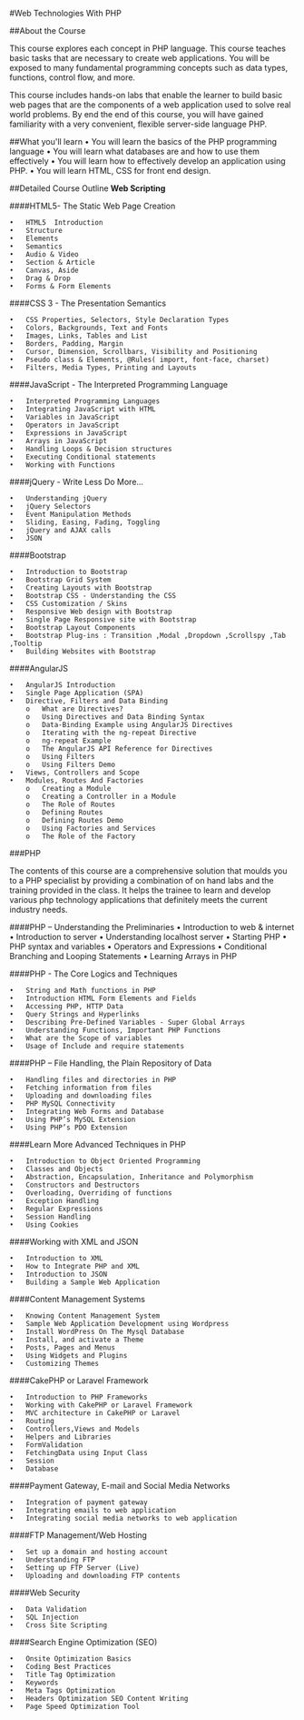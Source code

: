 #Web Technologies With PHP


##About the Course
<p>This course explores each concept in PHP language. This course teaches basic tasks that are necessary to create web applications. You will be exposed to many fundamental programming concepts such as data types, functions, control flow, and more. </p>
<p>This course includes hands-on labs that enable the learner to build basic web pages that are the components of a web application used to solve real world problems. By end the end of this course, you will have gained familiarity with a very convenient, flexible server-side language PHP.</p>
 
##What you'll learn
•	You will learn the basics of the PHP programming language
•	You  will learn what databases are and how to use them effectively
•	You will learn how to effectively develop an application using PHP.
•	You will learn HTML, CSS for front end design.

##Detailed Course Outline
**Web Scripting**

####HTML5- The Static Web Page Creation

	•	HTML5  Introduction 
	•	Structure 
	•	Elements 
	•	Semantics 
	•	Audio & Video 
	•	Section & Article 
	•	Canvas, Aside 
	•	Drag & Drop 
	•	Forms & Form Elements 

####CSS 3 - The Presentation Semantics

	•	CSS Properties, Selectors, Style Declaration Types 
	•	Colors, Backgrounds, Text and Fonts 
	•	Images, Links, Tables and List 
	•	Borders, Padding, Margin 
	•	Cursor, Dimension, Scrollbars, Visibility and Positioning 
	•	Pseudo class & Elements, @Rules( import, font-face, charset) 
	•	Filters, Media Types, Printing and Layouts 

####JavaScript - The Interpreted Programming Language

	•	Interpreted Programming Languages 
	•	Integrating JavaScript with HTML 
	•	Variables in JavaScript 
	•	Operators in JavaScript 
	•	Expressions in JavaScript 
	•	Arrays in JavaScript 
	•	Handling Loops & Decision structures 
	•	Executing Conditional statements 
	•	Working with Functions 

####jQuery - Write Less Do More…

	•	Understanding jQuery 
	•	jQuery Selectors 
	•	Event Manipulation Methods 
	•	Sliding, Easing, Fading, Toggling 
	•	jQuery and AJAX calls 
	•	JSON 

####Bootstrap

	•	Introduction to Bootstrap 
	•	Bootstrap Grid System 
	•	Creating Layouts with Bootstrap 
	•	Bootstrap CSS - Understanding the CSS 
	•	CSS Customization / Skins 
	•	Responsive Web design with Bootstrap 
	•	Single Page Responsive site with Bootstrap 
	•	Bootstrap Layout Components 
	•	Bootstrap Plug-ins : Transition ,Modal ,Dropdown ,Scrollspy ,Tab ,Tooltip 
	•	Building Websites with Bootstrap 

####AngularJS

	•	AngularJS Introduction 
	•	Single Page Application (SPA) 
	•	Directive, Filters and Data Binding 
		o	What are Directives? 
		o	Using Directives and Data Binding Syntax 
		o	Data-Binding Example using AngularJS Directives 
		o	Iterating with the ng-repeat Directive 
		o	ng-repeat Example 
		o	The AngularJS API Reference for Directives 
		o	Using Filters 
		o	Using Filters Demo 
	•	Views, Controllers and Scope 
	•	Modules, Routes And Factories 
		o	Creating a Module 
		o	Creating a Controller in a Module 
		o	The Role of Routes 
		o	Defining Routes 
		o	Defining Routes Demo 
		o	Using Factories and Services 
		o	The Role of the Factory



###PHP

<p>The contents of this course are a comprehensive solution that moulds you to a PHP specialist by providing a combination of on hand labs and the training provided in the class. It helps the trainee to learn and develop various php technology applications that definitely meets the current industry needs.</p>

####PHP – Understanding the Preliminaries
	•	Introduction to web & internet 
	•	Introduction to server 
	•	Understanding localhost server 
	•	Starting PHP 
	•	PHP syntax and variables 
	•	Operators and Expressions 
	•	Conditional Branching and Looping Statements 
	•	Learning Arrays in PHP 

####PHP - The Core Logics and Techniques

	•	String and Math functions in PHP 
	•	Introduction HTML Form Elements and Fields 
	•	Accessing PHP, HTTP Data 
	•	Query Strings and Hyperlinks 
	•	Describing Pre-Defined Variables - Super Global Arrays 
	•	Understanding Functions, Important PHP Functions 
	•	What are the Scope of variables 
	•	Usage of Include and require statements 

####PHP – File Handling, the Plain Repository of Data

	•	Handling files and directories in PHP 
	•	Fetching information from files 
	•	Uploading and downloading files 
	•	PHP MySQL Connectivity 
	•	Integrating Web Forms and Database 
	•	Using PHP’s MySQL Extension 
	•	Using PHP’s PDO Extension 


####Learn More Advanced Techniques in PHP

	•	Introduction to Object Oriented Programming 
	•	Classes and Objects 
	•	Abstraction, Encapsulation, Inheritance and Polymorphism 
	•	Constructors and Destructors 
	•	Overloading, Overriding of functions 
	•	Exception Handling 
	•	Regular Expressions 
	•	Session Handling 
	•	Using Cookies 

####Working with XML and JSON

	•	Introduction to XML 
	•	How to Integrate PHP and XML 
	•	Introduction to JSON 
	•	Building a Sample Web Application 

####Content Management Systems

	•	Knowing Content Management System 
	•	Sample Web Application Development using Wordpress 
	•	Install WordPress On The Mysql Database 
	•	Install, and activate a Theme 
	•	Posts, Pages and Menus 
	•	Using Widgets and Plugins 
	•	Customizing Themes 

####CakePHP or Laravel Framework

	•	Introduction to PHP Frameworks 
	•	Working with CakePHP or Laravel Framework 
	•	MVC architecture in CakePHP or Laravel
	•	Routing 
	•	Controllers,Views and Models 
	•	Helpers and Libraries 
	•	FormValidation 
	•	FetchingData using Input Class 
	•	Session 
	•	Database 

####Payment Gateway, E-mail and Social Media Networks

	•	Integration of payment gateway 
	•	Integrating emails to web application 
	•	Integrating social media networks to web application 

####FTP Management/Web Hosting

	•	Set up a domain and hosting account 
	•	Understanding FTP 
	•	Setting up FTP Server (Live) 
	•	Uploading and downloading FTP contents 

####Web Security

	•	Data Validation 
	•	SQL Injection 
	•	Cross Site Scripting 

####Search Engine Optimization (SEO)

	•	Onsite Optimization Basics 
	•	Coding Best Practices 
	•	Title Tag Optimization 
	•	Keywords 
	•	Meta Tags Optimization 
	•	Headers Optimization SEO Content Writing 
	•	Page Speed Optimization Tool 
